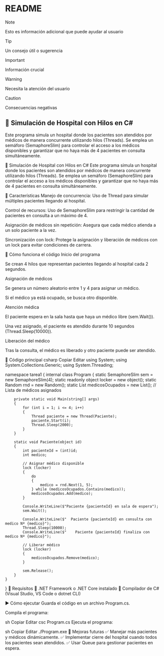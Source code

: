 # README

> [!NOTE]
> Esto es información adicional que puede ayudar al usuario

> [!TIP]
> Un consejo útil o sugerencia

> [!IMPORTANT]
> Información crucial

> [!WARNING]
> Necesita la atención del usuario

> [!CAUTION]
> Consecuencias negativas

## 🏥 Simulación de Hospital con Hilos en C#
Este programa simula un hospital donde los pacientes son atendidos por médicos de manera concurrente utilizando hilos (Threads). Se emplea un semáforo (SemaphoreSlim) para controlar el acceso a los médicos disponibles y garantizar que no haya más de 4 pacientes en consulta simultáneamente.


🏥 Simulación de Hospital con Hilos en C#
Este programa simula un hospital donde los pacientes son atendidos por médicos de manera concurrente utilizando hilos (Threads). Se emplea un semáforo (SemaphoreSlim) para controlar el acceso a los médicos disponibles y garantizar que no haya más de 4 pacientes en consulta simultáneamente.

📌 Características
Manejo de concurrencia: Uso de Thread para simular múltiples pacientes llegando al hospital.

Control de recursos: Uso de SemaphoreSlim para restringir la cantidad de pacientes en consulta a un máximo de 4.

Asignación de médicos sin repetición: Asegura que cada médico atienda a un solo paciente a la vez.

Sincronización con lock: Protege la asignación y liberación de médicos con un lock para evitar condiciones de carrera.

🔧 Cómo funciona el código
Inicio del programa

Se crean 4 hilos que representan pacientes llegando al hospital cada 2 segundos.

Asignación de médicos

Se genera un número aleatorio entre 1 y 4 para asignar un médico.

Si el médico ya está ocupado, se busca otro disponible.

Atención médica

El paciente espera en la sala hasta que haya un médico libre (sem.Wait()).

Una vez asignado, el paciente es atendido durante 10 segundos (Thread.Sleep(10000)).

Liberación del médico

Tras la consulta, el médico es liberado y otro paciente puede ser atendido.

📜 Código principal
csharp
Copiar
Editar
using System;
using System.Collections.Generic;
using System.Threading;

namespace tarea1
{
    internal class Program
    {
        static SemaphoreSlim sem = new SemaphoreSlim(4);
        static readonly object locker = new object();
        static Random rnd = new Random();
        static List<int> medicosOcupados = new List<int>(); // Lista de médicos asignados

        private static void Main(string[] args)
        {
            for (int i = 1; i <= 4; i++)
            {
                Thread paciente = new Thread(Paciente);
                paciente.Start(i);
                Thread.Sleep(2000);
            }
        }

        static void Paciente(object id)
        {
            int pacienteId = (int)id;
            int medico;

            // Asignar médico disponible
            lock (locker)
            {
                do
                {
                    medico = rnd.Next(1, 5);
                } while (medicosOcupados.Contains(medico));
                medicosOcupados.Add(medico);
            }

            Console.WriteLine($"Paciente {pacienteId} en sala de espera");
            sem.Wait();

            Console.WriteLine($"  Paciente {pacienteId} en consulta con medico Nº {medico}");
            Thread.Sleep(10000);
            Console.WriteLine($"    Paciente {pacienteId} finaliza con medico Nº {medico}");

            // Liberar médico
            lock (locker)
            {
                medicosOcupados.Remove(medico);
            }

            sem.Release();
        }
    }
}
📌 Requisitos
🔹 .NET Framework o .NET Core instalado
🔹 Compilador de C# (Visual Studio, VS Code o dotnet CLI)

▶️ Cómo ejecutar
Guarda el código en un archivo Program.cs.

Compila el programa:

sh
Copiar
Editar
csc Program.cs
Ejecuta el programa:

sh
Copiar
Editar
./Program.exe
📌 Mejoras futuras
✅ Manejar más pacientes y médicos dinámicamente.
✅ Implementar cierre del hospital cuando todos los pacientes sean atendidos.
✅ Usar Queue para gestionar pacientes en espera.


